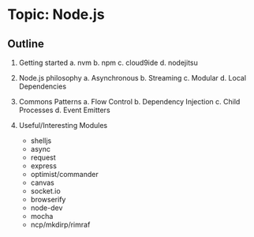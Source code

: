 Topic: Node.js
==============

Outline
-------

1.	Getting started
	a.	nvm
	b.	npm
	c.	cloud9ide
	d.	nodejitsu

2.	Node.js philosophy
	a.	Asynchronous
	b.	Streaming
	c.	Modular
	d.	Local Dependencies

3.	Commons Patterns
	a.	Flow Control
	b.	Dependency Injection
	c.	Child Processes
	d.	Event Emitters

4.	Useful/Interesting Modules
	-	shelljs
	-	async
	-	request
	-	express
	-	optimist/commander
	-	canvas
	-	socket.io
	-	browserify
	-	node-dev
	-	mocha
	-	ncp/mkdirp/rimraf